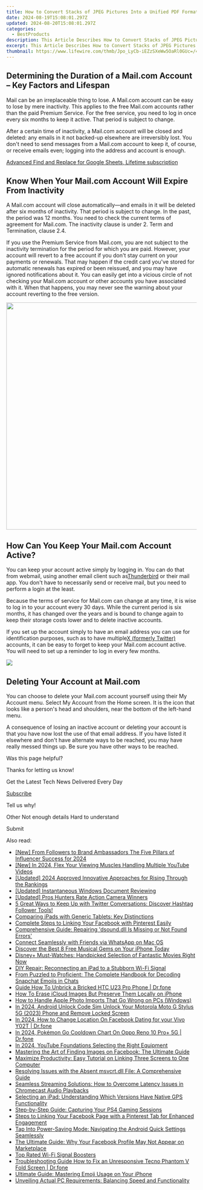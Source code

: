 ```yaml
---
title: How to Convert Stacks of JPEG Pictures Into a Unified PDF Format Easily
date: 2024-08-19T15:08:01.297Z
updated: 2024-08-20T15:08:01.297Z
categories:
  - BestProducts
description: This Article Describes How to Convert Stacks of JPEG Pictures Into a Unified PDF Format Easily
excerpt: This Article Describes How to Convert Stacks of JPEG Pictures Into a Unified PDF Format Easily
thumbnail: https://www.lifewire.com/thmb/Jpo_LyCb-iEZzSXeWw5OaRl0GUc=/400x300/filters:no_upscale():max_bytes(150000):strip_icc():format(webp)/GettyImages-1129391613-5eec76980e7b437481d88a6e88f691a6-85b80703bd984be7bc3febafdcc20214.jpg
---
```


## Determining the Duration of a Mail.com Account – Key Factors and Lifespan
 Mail can be an irreplaceable thing to lose. A Mail.com account can be easy to lose by mere inactivity. This applies to the free Mail.com accounts rather than the paid Premium Service. For the free service, you need to log in once every six months to keep it active. That period is subject to change.

 After a certain time of inactivity, a Mail.com account will be closed and deleted: any emails in it not backed-up elsewhere are irreversibly lost. You don't need to send messages from a Mail.com account to keep it, of course, or receive emails even; logging into the address and account is enough.

<!-- affiliate ads begin -->
<a href="https://secure.2checkout.com/order/checkout.php?PRODS=4729642&QTY=1&AFFILIATE=108875&CART=1">Advanced Find and Replace for Google Sheets, Lifetime subscription</a>
<!-- affiliate ads end -->
## Know When Your Mail.com Account Will Expire From Inactivity

 A Mail.com account will close automatically—and emails in it will be deleted after six months of inactivity. That period is subject to change. In the past, the period was 12 months. You need to check the current terms of agreement for Mail.com. The inactivity clause is under 2\. Term and Termination, clause 2.4.

 If you use the Premium Service from Mail.com, you are not subject to the inactivity termination for the period for which you are paid. However, your account will revert to a free account if you don't stay current on your payments or renewals. That may happen if the credit card you've stored for automatic renewals has expired or been reissued, and you may have ignored notifications about it. You can easily get into a vicious circle of not checking your Mail.com account or other accounts you have associated with it. When that happens, you may never see the warning about your account reverting to the free version.

<!-- affiliate ads begin -->
<a href="https://appsumo.8odi.net/c/5597632/2082529/7443" target="_top" id="2082529"><img src="//a.impactradius-go.com/display-ad/7443-2082529" border="0" alt="" width="1200" height="600"/></a><img height="0" width="0" src="https://appsumo.8odi.net/i/5597632/2082529/7443" style="position:absolute;visibility:hidden;" border="0" />
<!-- affiliate ads end -->
## How Can You Keep Your Mail.com Account Active?

 You can keep your account active simply by logging in. You can do that from webmail, using another email client such as[Thunderbird](https://www.lifewire.com/mozilla-thunderbird-review-1173071) or their mail app. You don't have to necessarily send or receive mail, but you need to perform a login at the least.

 Because the terms of service for Mail.com can change at any time, it is wise to log in to your account every 30 days. While the current period is six months, it has changed over the years and is bound to change again to keep their storage costs lower and to delete inactive accounts.

 If you set up the account simply to have an email address you can use for identification purposes, such as to have multiple[X (formerly Twitter)](https://www.lifewire.com/what-exactly-is-twitter-2483331) accounts, it can be easy to forget to keep your Mail.com account active. You will need to set up a reminder to log in every few months.

<!-- affiliate ads begin -->
<a href="https://secure.2checkout.com/order/checkout.php?PRODS=4621764&QTY=1&AFFILIATE=108875&CART=1"><img src="https://www.x-mirage.com/x-mirage/img/page-home.jpg" border="0"></a>
<!-- affiliate ads end -->
## Deleting Your Account at Mail.com

 You can choose to delete your Mail.com account yourself using their My Account menu. Select My Account from the Home screen. It is the icon that looks like a person's head and shoulders, near the bottom of the left-hand menu.

 A consequence of losing an inactive account or deleting your account is that you have now lost the use of that email address. If you have listed it elsewhere and don't have alternate ways to be reached, you may have really messed things up. Be sure you have other ways to be reached.

Was this page helpful?

Thanks for letting us know!

 Get the Latest Tech News Delivered Every Day

[Subscribe](https://www.lifewire.com/#)

Tell us why!

 Other  Not enough details  Hard to understand

 Submit

<ins class="adsbygoogle"
     style="display:block"
     data-ad-format="autorelaxed"
     data-ad-client="ca-pub-7571918770474297"
     data-ad-slot="1223367746"></ins>



<ins class="adsbygoogle"
     style="display:block"
     data-ad-client="ca-pub-7571918770474297"
     data-ad-slot="8358498916"
     data-ad-format="auto"
     data-full-width-responsive="true"></ins>

<span class="atpl-alsoreadstyle">Also read:</span>
<div><ul>
<li><a href="https://instagram-video-files.techidaily.com/new-from-followers-to-brand-ambassadors-the-five-pillars-of-influencer-success-for-2024/"><u>[New] From Followers to Brand Ambassadors  The Five Pillars of Influencer Success for 2024</u></a></li>
<li><a href="https://eaxpv-info.techidaily.com/new-in-2024-flex-your-viewing-muscles-handling-multiple-youtube-videos/"><u>[New] In 2024, Flex Your Viewing Muscles  Handling Multiple YouTube Videos</u></a></li>
<li><a href="https://facebook-clips.techidaily.com/updated-2024-approved-innovative-approaches-for-rising-through-the-rankings/"><u>[Updated] 2024 Approved  Innovative Approaches for Rising Through the Rankings</u></a></li>
<li><a href="https://extra-guidance.techidaily.com/updated-instantaneous-windows-document-reviewing/"><u>[Updated] Instantaneous Windows Document Reviewing</u></a></li>
<li><a href="https://vp-tips.techidaily.com/updated-pros-hunters-rate-action-camera-winners/"><u>[Updated] Pros Hunters Rate  Action Camera Winners</u></a></li>
<li><a href="https://tech-recovery.techidaily.com/5-great-ways-to-keep-up-with-twitter-conversations-discover-hashtag-follower-tools/"><u>5 Great Ways to Keep Up with Twitter Conversations: Discover Hashtag Follower Tools!</u></a></li>
<li><a href="https://tech-recovery.techidaily.com/comparing-ipads-with-generic-tablets-key-distinctions/"><u>Comparing iPads with Generic Tablets: Key Distinctions</u></a></li>
<li><a href="https://tech-recovery.techidaily.com/complete-steps-to-linking-your-facebook-with-pinterest-easily/"><u>Complete Steps to Linking Your Facebook with Pinterest Easily</u></a></li>
<li><a href="https://tech-recovery.techidaily.com/comprehensive-guide-repairing-dsounddll-is-missing-or-not-found-errors/"><u>Comprehensive Guide: Repairing 'dsound.dll Is Missing or Not Found Errors'</u></a></li>
<li><a href="https://tech-recovery.techidaily.com/connect-seamlessly-with-friends-via-whatsapp-on-mac-os/"><u>Connect Seamlessly with Friends via WhatsApp on Mac OS</u></a></li>
<li><a href="https://tech-recovery.techidaily.com/discover-the-best-8-free-musical-gems-on-your-iphone-today/"><u>Discover the Best 8 Free Musical Gems on Your iPhone Today</u></a></li>
<li><a href="https://tech-recovery.techidaily.com/disneyplus-must-watches-handpicked-selection-of-fantastic-movies-right-now/"><u>Disney+ Must-Watches: Handpicked Selection of Fantastic Movies Right Now</u></a></li>
<li><a href="https://tech-recovery.techidaily.com/diy-repair-reconnecting-an-ipad-to-a-stubborn-wi-fi-signal/"><u>DIY Repair: Reconnecting an iPad to a Stubborn Wi-Fi Signal</u></a></li>
<li><a href="https://tech-recovery.techidaily.com/from-puzzled-to-proficient-the-complete-handbook-for-decoding-snapchat-emojis-in-chats/"><u>From Puzzled to Proficient: The Complete Handbook for Decoding Snapchat Emojis in Chats</u></a></li>
<li><a href="https://change-location.techidaily.com/guide-how-to-unbrick-a-bricked-htc-u23-pro-phone-drfone-by-drfone-fix-android-problems-fix-android-problems/"><u>Guide How To Unbrick a Bricked HTC U23 Pro Phone | Dr.fone</u></a></li>
<li><a href="https://tech-recovery.techidaily.com/how-to-erase-icloud-images-but-preserve-them-locally-on-iphone/"><u>How To Erase iCloud Images But Preserve Them Locally on iPhone</u></a></li>
<li><a href="https://win11-tips.techidaily.com/how-to-handle-apple-photo-imports-that-go-wrong-on-pcs-windows/"><u>How to Handle Apple Photo Imports That Go Wrong on PCs (Windows)</u></a></li>
<li><a href="https://sim-unlock.techidaily.com/in-2024-android-unlock-code-sim-unlock-your-motorola-moto-g-stylus-5g-2023-phone-and-remove-locked-screen-by-drfone-android/"><u>In 2024, Android Unlock Code Sim Unlock Your Motorola Moto G Stylus 5G (2023) Phone and Remove Locked Screen</u></a></li>
<li><a href="https://location-social.techidaily.com/in-2024-how-to-change-location-on-facebook-dating-for-your-vivo-y02t-drfone-by-drfone-virtual-android/"><u>In 2024, How to Change Location On Facebook Dating for your Vivo Y02T | Dr.fone</u></a></li>
<li><a href="https://android-pokemon-go.techidaily.com/in-2024-pokemon-go-cooldown-chart-on-oppo-reno-10-proplus-5g-drfone-by-drfone-virtual-android/"><u>In 2024, Pokémon Go Cooldown Chart On Oppo Reno 10 Pro+ 5G | Dr.fone</u></a></li>
<li><a href="https://facebook-video-footage.techidaily.com/in-2024-youtube-foundations-selecting-the-right-equipment/"><u>In 2024, YouTube Foundations  Selecting the Right Equipment</u></a></li>
<li><a href="https://tech-recovery.techidaily.com/mastering-the-art-of-finding-images-on-facebook-the-ultimate-guide/"><u>Mastering the Art of Finding Images on Facebook: The Ultimate Guide</u></a></li>
<li><a href="https://tech-recovery.techidaily.com/maximize-productivity-easy-tutorial-on-linking-three-screens-to-one-computer/"><u>Maximize Productivity: Easy Tutorial on Linking Three Screens to One Computer</u></a></li>
<li><a href="https://tech-recovery.techidaily.com/resolving-issues-with-the-absent-msvcrtdll-file-a-comprehensive-guide/"><u>Resolving Issues with the Absent msvcrt.dll File: A Comprehensive Guide</u></a></li>
<li><a href="https://tech-recovery.techidaily.com/seamless-streaming-solutions-how-to-overcome-latency-issues-in-chromecast-audio-playbacks/"><u>Seamless Streaming Solutions: How to Overcome Latency Issues in Chromecast Audio Playbacks</u></a></li>
<li><a href="https://tech-recovery.techidaily.com/selecting-an-ipad-understanding-which-versions-have-native-gps-functionality/"><u>Selecting an iPad: Understanding Which Versions Have Native GPS Functionality</u></a></li>
<li><a href="https://tech-recovery.techidaily.com/step-by-step-guide-capturing-your-ps4-gaming-sessions/"><u>Step-by-Step Guide: Capturing Your PS4 Gaming Sessions</u></a></li>
<li><a href="https://tech-recovery.techidaily.com/steps-to-linking-your-facebook-page-with-a-pinterest-tab-for-enhanced-engagement/"><u>Steps to Linking Your Facebook Page with a Pinterest Tab for Enhanced Engagement</u></a></li>
<li><a href="https://tech-recovery.techidaily.com/tap-into-power-saving-mode-navigating-the-android-quick-settings-seamlessly/"><u>Tap Into Power-Saving Mode: Navigating the Android Quick Settings Seamlessly</u></a></li>
<li><a href="https://tech-recovery.techidaily.com/the-ultimate-guide-why-your-facebook-profile-may-not-appear-on-marketplace/"><u>The Ultimate Guide: Why Your Facebook Profile May Not Appear on Marketplace</u></a></li>
<li><a href="https://tech-recovery.techidaily.com/top-rated-wi-fi-signal-boosters/"><u>Top Rated Wi-Fi Signal Boosters</u></a></li>
<li><a href="https://howto.techidaily.com/troubleshooting-guide-how-to-fix-an-unresponsive-tecno-phantom-v-fold-screen-drfone-by-drfone-fix-android-problems-fix-android-problems/"><u>Troubleshooting Guide How to Fix an Unresponsive Tecno Phantom V Fold Screen | Dr.fone</u></a></li>
<li><a href="https://tech-recovery.techidaily.com/ultimate-guide-mastering-emoji-usage-on-your-iphone/"><u>Ultimate Guide: Mastering Emoji Usage on Your iPhone</u></a></li>
<li><a href="https://tech-recovery.techidaily.com/1722852994723-unveiling-actual-pc-requirements-balancing-speed-and-functionality/"><u>Unveiling Actual PC Requirements: Balancing Speed and Functionality</u></a></li>
</ul></div>
